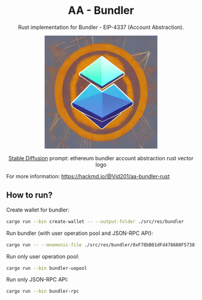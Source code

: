 # <h1 align="center"> AA - Bundler </h1>

<p align="center">Rust implementation for Bundler - EIP-4337 (Account Abstraction).</p>

<p align="center">
    <img src="./docs/images/logo.jpeg" width="300" height="300">
</p>

<p align="center"><a href="https://huggingface.co/spaces/stabilityai/stable-diffusion">Stable Diffusion</a> prompt: ethereum bundler account abstraction rust vector logo<p>

For more information: https://hackmd.io/@Vid201/aa-bundler-rust

## How to run?

Create wallet for bundler:

```bash
cargo run --bin create-wallet -- --output-folder ./src/res/bundler
```

Run bundler (with user operation pool and JSON-RPC API): 

```bash
cargo run -- --mnemonic-file ./src/res/bundler/0xF78bB01dFd478608F5738fB0560642b2806D295E
```

Run only user operation pool:

```bash
cargo run --bin bundler-uopool
```

Run only JSON-RPC API: 

```bash
cargo run --bin bundler-rpc
```